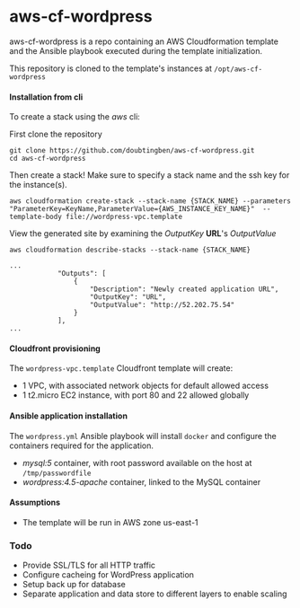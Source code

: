 # aws-cf-wordpress

aws-cf-wordpress is a repo containing an AWS Cloudformation template and the Ansible playbook executed during the template initialization. 

This repository is cloned to the template's instances at ```/opt/aws-cf-wordpress```

#### Installation from cli

To create a stack using the *aws* cli:

First clone the repository
```
git clone https://github.com/doubtingben/aws-cf-wordpress.git
cd aws-cf-wordpress
```

Then create a stack! Make sure to specify a stack name and the ssh key for the instance(s).

```
aws cloudformation create-stack --stack-name {STACK_NAME} --parameters "ParameterKey=KeyName,ParameterValue={AWS_INSTANCE_KEY_NAME}"  --template-body file://wordpress-vpc.template
```

View the generated site by examining the *OutputKey* **URL**'s *OutputValue*

```
aws cloudformation describe-stacks --stack-name {STACK_NAME}

...
            "Outputs": [
                {
                    "Description": "Newly created application URL", 
                    "OutputKey": "URL", 
                    "OutputValue": "http://52.202.75.54"
                }
            ], 
...
```


#### Cloudfront provisioning

The ```wordpress-vpc.template``` Cloudfront template will create:

- 1 VPC, with associated network objects for default allowed access
- 1 t2.micro EC2 instance, with port 80 and 22 allowed globally

#### Ansible application installation

The ```wordpress.yml``` Ansible playbook will install ```docker``` and configure the containers required for the application.

- *mysql:5* container, with root password available on the host at ```/tmp/passwordfile```
- *wordpress:4.5-apache* container, linked to the MySQL container

#### Assumptions

- The template will be run in AWS zone us-east-1


### Todo
- Provide SSL/TLS for all HTTP traffic
- Configure cacheing for WordPress application
- Setup back up for database
- Separate application and data store to different layers to enable scaling

